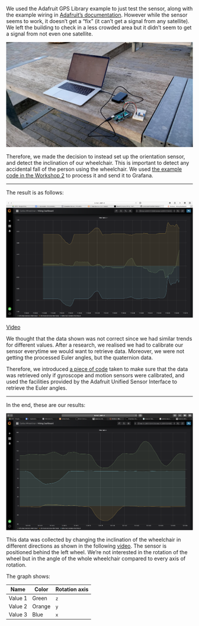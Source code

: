 We used the Adafruit GPS Library example to just test the sensor, along with the example wiring in [Adafruit’s documentation](https://learn.adafruit.com/adafruit-ultimate-gps/direct-computer-wiring). However while the sensor seems to work, it doesn’t get a “fix” (it can’t get a signal from any satellite). We left the building to check in a less crowded area but it didn’t seem to get a signal from not even one satellite.

![](images/image3.jpg)

Therefore, we made the decision to instead set up the orientation sensor, and detect the inclination of our wheelchair. This is important to detect any accidental fall of the person using the wheelchair. We used [the example code in the Workshop 2](https://datacentricdesign.github.io/wheelchair-design-platform/workshops/Workshop2) to process it and send it to Grafana.

---

The result is as follows:

![](images/image2.png)

[Video](https://drive.google.com/file/d/1aljbPXR16YAgsIGvj2omWFvFmEBymUW_/view)

We thought that the data shown was not correct since we had similar trends for different values. After a research, we realised we had to calibrate our sensor everytime we would want to retrieve data. Moreover, we were not getting the processed Euler angles, but the quaternion data.

Therefore, we introduced [a piece of code](https://github.com/cprecioso/wheelchair-design-platform/commit/b26b7e2124c6a8c7d292569fcbb0753fd8578a4a) taken to make sure that the data was retrieved only if gyroscope and motion sensors were calibrated, and used the facilities provided by the Adafruit Unified Sensor Interface to retrieve the Euler angles.

---

In the end, these are our results:

![](images/image1.png)

This data was collected by changing the inclination of the wheelchair in different directions as shown in the following [video](https://drive.google.com/file/d/1895N6_ur4FELVJ0WFj4_osIflL6UGn5T/view). The sensor is positioned behind the left wheel. We’re not interested in the rotation of the wheel but in the angle of the whole wheelchair compared to every axis of rotation.

The graph shows:

| Name    | Color  | Rotation axis |
| ------- | ------ | ------------- |
| Value 1 | Green  | `z`           |
| Value 2 | Orange | `y`           |
| Value 3 | Blue   | `x`           |
